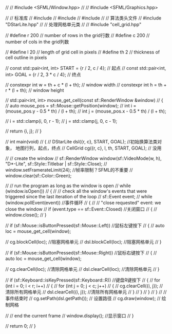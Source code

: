 // // #include <SFML/Window.hpp>
// // #include <SFML/Graphics.hpp>

// // 标准库
// #include <utility>
// #include <algorithm>
// #include <vector>
// // 算法类头文件
// #include "DStarLite.hpp"
// // 处理网格单元类
// // #include "cell_grid.hpp"

// #define r 200  // number of rows in the grid行数
// #define c 200  // number of cols in the grid列数

// #define l 20  // length of grid cell in pixels
// #define th 2  // thickness of cell outline in pixels

// const std::pair<int, int> START = {r / 2, c / 4}; // 起点
// const std::pair<int, int> GOAL  = {r / 2, 3 * c / 4}; // 终点

// constexpr int w = th + c * (l + th);  // window width
// constexpr int h = th + r * (l + th);  // window height

// std::pair<int, int> mouse_get_cell(const sf::RenderWindow &window)
// {
//   auto mouse_pos = sf::Mouse::getPosition(window);
//   int i          = (mouse_pos.y - 0.5 * th) / (l + th);
//   int j          = (mouse_pos.x - 0.5 * th) / (l + th);

//   i = std::clamp(i, 0, r - 1);
//   j = std::clamp(j, 0, c - 1);

//   return {i, j};
// }

// int main(void)
// {
//   DStarLite dsl({r, c}, START, GOAL); //初始换算法类对象， 地图行列，起点，终点
//   CellGrid cg({r, c}, l, th, START, GOAL); // 没用

//   // create the window
//   sf::RenderWindow window(sf::VideoMode(w, h), "D*-Lite", sf::Style::Titlebar | sf::Style::Close);
//   window.setFramerateLimit(24); //帧率限制？SFML的不重要
//   window.clear(sf::Color::Green);

//   // run the program as long as the window is open
//   while (window.isOpen())
//   {
//     // check all the window's events that were triggered since the last iteration of the loop
//     sf::Event event;
//     while (window.pollEvent(event)) //事件循环
//     {
//       // "close requested" event: we close the window
//       if (event.type == sf::Event::Closed) //关闭窗口
//       {
//         window.close();
//       }

//       if (sf::Mouse::isButtonPressed(sf::Mouse::Left)) //鼠标左键按下
//       {
//         auto loc = mouse_get_cell(window);

//         cg.blockCell(loc); //阻塞网格单元
//         dsl.blockCell(loc); //阻塞网格单元
//       }

//       if (sf::Mouse::isButtonPressed(sf::Mouse::Right)) //鼠标右键按下
//       {
//         auto loc = mouse_get_cell(window);

//         cg.clearCell(loc); //清除网格单元
//         dsl.clearCell(loc); //清除网格单元
//       }

//       if (sf::Keyboard::isKeyPressed(sf::Keyboard::R)) //键盘R键按下
//       {
//         for (int i = 0; i < r; i++)
//         {
//           for (int j = 0; j < c; j++)
//           {
//             cg.clearCell({i, j}); //清除所有网格单元
//             dsl.clearCell({i, j}); //清除所有网格单元
//           }
//         }
//       }
//     }
//     // 事件结束时
//     cg.setPath(dsl.getPath()); // 设置路径
//     cg.draw(window); // 绘制网格

//     // end the current frame
//     window.display(); //显示窗口
//   }

//   return 0;
// }